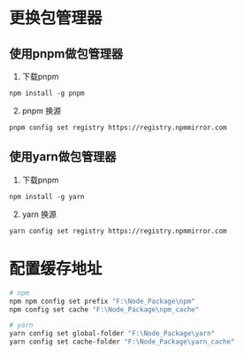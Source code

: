 # 更换包管理器
## 使用pnpm做包管理器
1. 下载pnpm
```
npm install -g pnpm
```
2. pnpm 换源
```
pnpm config set registry https://registry.npmmirror.com
```
## 使用yarn做包管理器
1. 下载pnpm
```
npm install -g yarn
```
2. yarn 换源
```
yarn config set registry https://registry.npmmirror.com
```
# 配置缓存地址
```bash
# npm
npm npm config set prefix "F:\Node_Package\npm" 
npm config set cache "F:\Node_Package\npm_cache" 

# yarn
yarn config set global-folder "F:\Node_Package\yarn" 
yarn config set cache-folder "F:\Node_Package\yarn_cache" 
```